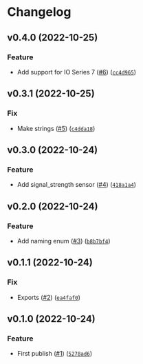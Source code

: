 # Changelog

<!--next-version-placeholder-->

## v0.4.0 (2022-10-25)
### Feature
* Add support for IO Series 7 ([#6](https://github.com/Bluetooth-Devices/oralb-ble/issues/6)) ([`cc4d965`](https://github.com/Bluetooth-Devices/oralb-ble/commit/cc4d965ba5beff4d04ce3f9cdb0e32547c150160))

## v0.3.1 (2022-10-25)
### Fix
* Make strings ([#5](https://github.com/Bluetooth-Devices/oralb-ble/issues/5)) ([`c4dda18`](https://github.com/Bluetooth-Devices/oralb-ble/commit/c4dda1887a08b5a97aefa6ca1b21b14d5933725a))

## v0.3.0 (2022-10-24)
### Feature
* Add signal_strength sensor ([#4](https://github.com/Bluetooth-Devices/oralb-ble/issues/4)) ([`418a1a4`](https://github.com/Bluetooth-Devices/oralb-ble/commit/418a1a4f951e4f26bc8dce2c75a46366e158eb00))

## v0.2.0 (2022-10-24)
### Feature
* Add naming enum ([#3](https://github.com/Bluetooth-Devices/oralb-ble/issues/3)) ([`b8b7bf4`](https://github.com/Bluetooth-Devices/oralb-ble/commit/b8b7bf445d72128121cddf77fc8c4fad2f4bc918))

## v0.1.1 (2022-10-24)
### Fix
* Exports ([#2](https://github.com/Bluetooth-Devices/oralb-ble/issues/2)) ([`ea4faf0`](https://github.com/Bluetooth-Devices/oralb-ble/commit/ea4faf098171b8f1fa1f6c6ceaae25c1739785db))

## v0.1.0 (2022-10-24)
### Feature
* First publish ([#1](https://github.com/Bluetooth-Devices/oralb-ble/issues/1)) ([`5278ad6`](https://github.com/Bluetooth-Devices/oralb-ble/commit/5278ad6e412d0dff427dc18ce05010b31fc76ff7))
